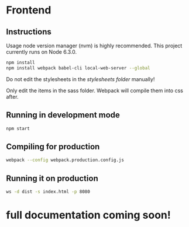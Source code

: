 # Frontend

## Instructions

Usage node version manager (nvm) is highly recommended. This project currently runs on Node 6.3.0.

```bash
npm install
npm install webpack babel-cli local-web-server --global
```

Do not edit the stylesheets in the *stylesheets folder* manually!

Only edit the items in the sass folder. Webpack will compile them into css after.

##  Running in development mode

```bash
npm start
```

## Compiling for production

```bash
webpack --config webpack.production.config.js
```

## Running it on production
```bash
ws -d dist -s index.html -p 8080
```

# full documentation coming soon!